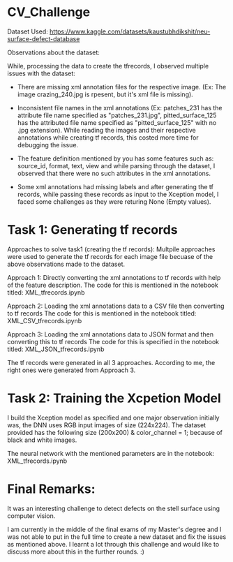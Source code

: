 # CV_Challenge

Dataset Used: https://www.kaggle.com/datasets/kaustubhdikshit/neu-surface-defect-database

Observations about the dataset:

While, processing the data to create the tfrecords, I observed multiple issues with the dataset:

- There are missing xml annotation files for the respective image. (Ex: The image crazing_240.jpg is rpesent, but it's xml file is missing).
  
- Inconsistent file names in the xml annotations (Ex: patches_231 has the attribute file name specified as "patches_231.jpg", pitted_surface_125 has the attributed file name specified as "pitted_surface_125" with     no .jpg extension). While reading the images and their respective annotations while creating tf records, this costed more time for debugging the issue.
  
- The feature definition mentioned by you has some features such as: source_id, format, text, view and while parsing through the dataset, I observed that there were no such attributes in the xml annotations.
  
- Some xml annotations had missing labels and after generating the tf records, while passing these records as input to the Xception model, I faced some challenges as they were returing None (Empty values).

# Task 1: Generating tf records

Approaches to solve task1 (creating the tf records):
Multpile approaches were used to generate the tf records for each image file becuase of the above observations made to the dataset. 

Approach 1: Directly converting the xml annotations to tf records with help of the feature description.
    The code for this is mentioned in the notebook titled: XML_tfrecords.ipynb

Approach 2: Loading the xml annotations data to a CSV file then converting to tf records
    The code for this is mentioned in the notebook titled: XML_CSV_tfrecords.ipynb

Approach 3: Loading the xml annotations data to JSON format and then converting this to tf records
    The code for this is specified in the notebook titled: XML_JSON_tfrecords.ipynb

The tf records were generated in all 3 approaches. According to me, the right ones were generated from Approach 3.

# Task 2: Training the Xcpetion Model

I build the Xception model as specified and one major observation initially was, the DNN uses RGB input images of size (224x224). 
The dataset provided has the following size (200x200) & color_channel = 1; because of black and white images.

The neural network with the mentioned parameters are in the notebook: XML_tfrecords.ipynb

# Final Remarks:

It was an interesting challenge to detect defects on the stell surface using computer vision.

I am currently in the middle of the final exams of my Master's degree and I was not able to put in the full time to create a new dataset and fix the issues as mentioned above.
I learnt a lot through this challenge and would like to discuss more about this in the further rounds. :)
